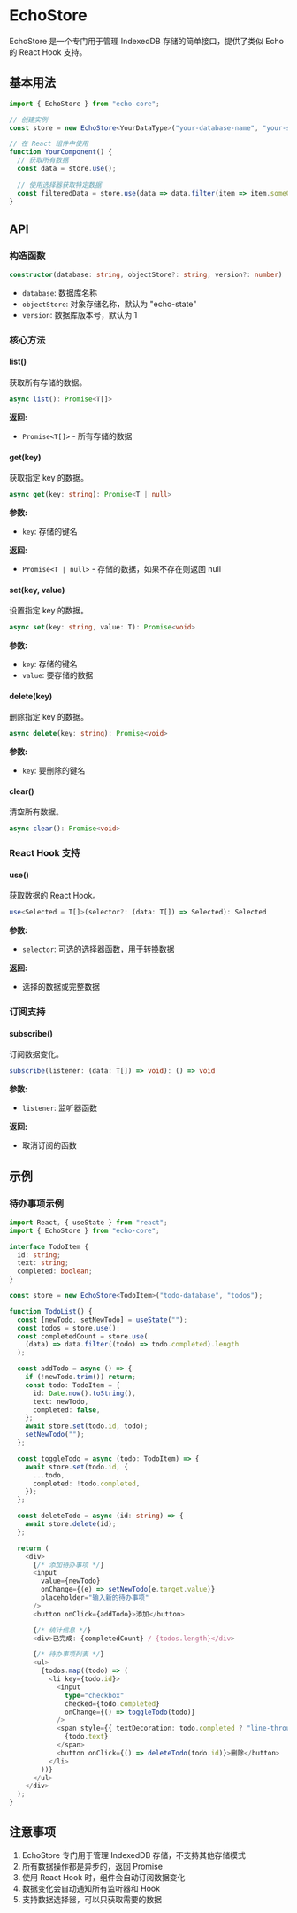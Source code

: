 # EchoStore

EchoStore 是一个专门用于管理 IndexedDB 存储的简单接口，提供了类似 Echo 的 React Hook 支持。

## 基本用法

```typescript
import { EchoStore } from "echo-core";

// 创建实例
const store = new EchoStore<YourDataType>("your-database-name", "your-store-name", 1);

// 在 React 组件中使用
function YourComponent() {
  // 获取所有数据
  const data = store.use();
  
  // 使用选择器获取特定数据
  const filteredData = store.use(data => data.filter(item => item.someCondition));
}
```

## API

### 构造函数

```typescript
constructor(database: string, objectStore?: string, version?: number)
```

- `database`: 数据库名称
- `objectStore`: 对象存储名称，默认为 "echo-state"
- `version`: 数据库版本号，默认为 1

### 核心方法

#### list()

获取所有存储的数据。

```typescript
async list(): Promise<T[]>
```

**返回:**
- `Promise<T[]>` - 所有存储的数据

#### get(key)

获取指定 key 的数据。

```typescript
async get(key: string): Promise<T | null>
```

**参数:**
- `key`: 存储的键名

**返回:**
- `Promise<T | null>` - 存储的数据，如果不存在则返回 null

#### set(key, value)

设置指定 key 的数据。

```typescript
async set(key: string, value: T): Promise<void>
```

**参数:**
- `key`: 存储的键名
- `value`: 要存储的数据

#### delete(key)

删除指定 key 的数据。

```typescript
async delete(key: string): Promise<void>
```

**参数:**
- `key`: 要删除的键名

#### clear()

清空所有数据。

```typescript
async clear(): Promise<void>
```

### React Hook 支持

#### use()

获取数据的 React Hook。

```typescript
use<Selected = T[]>(selector?: (data: T[]) => Selected): Selected
```

**参数:**
- `selector`: 可选的选择器函数，用于转换数据

**返回:**
- 选择的数据或完整数据

### 订阅支持

#### subscribe()

订阅数据变化。

```typescript
subscribe(listener: (data: T[]) => void): () => void
```

**参数:**
- `listener`: 监听器函数

**返回:**
- 取消订阅的函数

## 示例

### 待办事项示例

```typescript
import React, { useState } from "react";
import { EchoStore } from "echo-core";

interface TodoItem {
  id: string;
  text: string;
  completed: boolean;
}

const store = new EchoStore<TodoItem>("todo-database", "todos");

function TodoList() {
  const [newTodo, setNewTodo] = useState("");
  const todos = store.use();
  const completedCount = store.use(
    (data) => data.filter((todo) => todo.completed).length
  );

  const addTodo = async () => {
    if (!newTodo.trim()) return;
    const todo: TodoItem = {
      id: Date.now().toString(),
      text: newTodo,
      completed: false,
    };
    await store.set(todo.id, todo);
    setNewTodo("");
  };

  const toggleTodo = async (todo: TodoItem) => {
    await store.set(todo.id, {
      ...todo,
      completed: !todo.completed,
    });
  };

  const deleteTodo = async (id: string) => {
    await store.delete(id);
  };

  return (
    <div>
      {/* 添加待办事项 */}
      <input
        value={newTodo}
        onChange={(e) => setNewTodo(e.target.value)}
        placeholder="输入新的待办事项"
      />
      <button onClick={addTodo}>添加</button>

      {/* 统计信息 */}
      <div>已完成: {completedCount} / {todos.length}</div>

      {/* 待办事项列表 */}
      <ul>
        {todos.map((todo) => (
          <li key={todo.id}>
            <input
              type="checkbox"
              checked={todo.completed}
              onChange={() => toggleTodo(todo)}
            />
            <span style={{ textDecoration: todo.completed ? "line-through" : "none" }}>
              {todo.text}
            </span>
            <button onClick={() => deleteTodo(todo.id)}>删除</button>
          </li>
        ))}
      </ul>
    </div>
  );
}
```

## 注意事项

1. EchoStore 专门用于管理 IndexedDB 存储，不支持其他存储模式
2. 所有数据操作都是异步的，返回 Promise
3. 使用 React Hook 时，组件会自动订阅数据变化
4. 数据变化会自动通知所有监听器和 Hook
5. 支持数据选择器，可以只获取需要的数据 